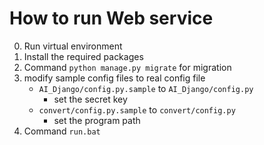 # How to run Web service

0. Run virtual environment
1. Install the required packages
2. Command `python manage.py migrate` for migration
3. modify sample config files to real config file
    - `AI_Django/config.py.sample` to `AI_Django/config.py`
        - set the secret key 
    - `convert/config.py.sample` to `convert/config.py`
        - set the program path
4. Command `run.bat`
